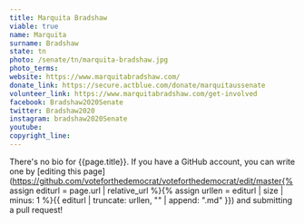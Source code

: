 ```yaml
---
title: Marquita Bradshaw
viable: true
name: Marquita
surname: Bradshaw
state: tn
photo: /senate/tn/marquita-bradshaw.jpg
photo_terms: 
website: https://www.marquitabradshaw.com/
donate_link: https://secure.actblue.com/donate/marquitaussenate
volunteer_link: https://www.marquitabradshaw.com/get-involved
facebook: Bradshaw2020Senate
twitter: Bradshaw2020
instagram: bradshaw2020Senate
youtube: 
copyright_line: 
---
```

There's no bio for {{page.title}}. If you have a GitHub account, you can write one by [editing this page](https://github.com/voteforthedemocrat/voteforthedemocrat/edit/master{% assign editurl = page.url | relative_url %}{% assign urllen = editurl | size | minus: 1 %}{{ editurl | truncate: urllen, "" | append: ".md" }}) and submitting a pull request!